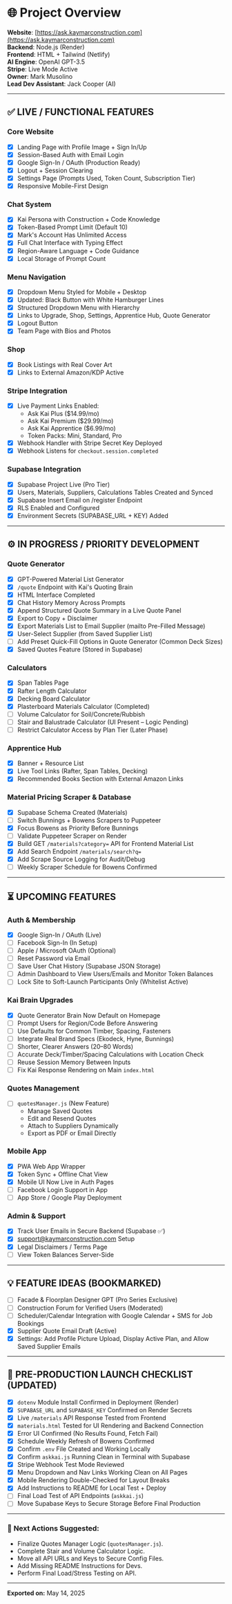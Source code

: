 # 🌐 Project Overview

**Website**: [https://ask.kaymarconstruction.com](https://ask.kaymarconstruction.com)  
**Backend**: Node.js (Render)  
**Frontend**: HTML + Tailwind (Netlify)  
**AI Engine**: OpenAI GPT-3.5  
**Stripe**: Live Mode Active  
**Owner**: Mark Musolino  
**Lead Dev Assistant**: Jack Cooper (AI)  

---

## ✅ LIVE / FUNCTIONAL FEATURES

### Core Website
- [x] Landing Page with Profile Image + Sign In/Up  
- [x] Session-Based Auth with Email Login  
- [x] Google Sign-In / OAuth (Production Ready)  
- [x] Logout + Session Clearing  
- [x] Settings Page (Prompts Used, Token Count, Subscription Tier)  
- [x] Responsive Mobile-First Design  

### Chat System
- [x] Kai Persona with Construction + Code Knowledge  
- [x] Token-Based Prompt Limit (Default 10)  
- [x] Mark's Account Has Unlimited Access  
- [x] Full Chat Interface with Typing Effect  
- [x] Region-Aware Language + Code Guidance  
- [x] Local Storage of Prompt Count  

### Menu Navigation
- [x] Dropdown Menu Styled for Mobile + Desktop  
- [x] Updated: Black Button with White Hamburger Lines  
- [x] Structured Dropdown Menu with Hierarchy  
- [x] Links to Upgrade, Shop, Settings, Apprentice Hub, Quote Generator  
- [x] Logout Button  
- [x] Team Page with Bios and Photos  

### Shop
- [x] Book Listings with Real Cover Art  
- [x] Links to External Amazon/KDP Active  

### Stripe Integration
- [x] Live Payment Links Enabled:
    - Ask Kai Plus ($14.99/mo)
    - Ask Kai Premium ($29.99/mo)
    - Ask Kai Apprentice ($6.99/mo)
    - Token Packs: Mini, Standard, Pro
- [x] Webhook Handler with Stripe Secret Key Deployed  
- [x] Webhook Listens for `checkout.session.completed`  

### Supabase Integration
- [x] Supabase Project Live (Pro Tier)  
- [x] Users, Materials, Suppliers, Calculations Tables Created and Synced  
- [x] Supabase Insert Email on /register Endpoint  
- [x] RLS Enabled and Configured  
- [x] Environment Secrets (SUPABASE_URL + KEY) Added  

---

## ⚙️ IN PROGRESS / PRIORITY DEVELOPMENT

### Quote Generator
- [x] GPT-Powered Material List Generator  
- [x] `/quote` Endpoint with Kai's Quoting Brain  
- [x] HTML Interface Completed  
- [x] Chat History Memory Across Prompts  
- [x] Append Structured Quote Summary in a Live Quote Panel  
- [x] Export to Copy + Disclaimer  
- [x] Export Materials List to Email Supplier (mailto Pre-Filled Message)  
- [x] User-Select Supplier (from Saved Supplier List)  
- [ ] Add Preset Quick-Fill Options in Quote Generator (Common Deck Sizes)  
- [x] Saved Quotes Feature (Stored in Supabase)  

### Calculators
- [x] Span Tables Page  
- [x] Rafter Length Calculator  
- [x] Decking Board Calculator  
- [x] Plasterboard Materials Calculator (Completed)  
- [ ] Volume Calculator for Soil/Concrete/Rubbish  
- [ ] Stair and Balustrade Calculator (UI Present – Logic Pending)  
- [ ] Restrict Calculator Access by Plan Tier (Later Phase)  

### Apprentice Hub
- [x] Banner + Resource List  
- [x] Live Tool Links (Rafter, Span Tables, Decking)  
- [x] Recommended Books Section with External Amazon Links  

### Material Pricing Scraper & Database
- [x] Supabase Schema Created (Materials)  
- [ ] Switch Bunnings + Bowens Scrapers to Puppeteer  
- [x] Focus Bowens as Priority Before Bunnings  
- [ ] Validate Puppeteer Scraper on Render  
- [x] Build GET `/materials?category=` API for Frontend Material List  
- [x] Add Search Endpoint `/materials/search?q=`  
- [x] Add Scrape Source Logging for Audit/Debug  
- [ ] Weekly Scraper Schedule for Bowens Confirmed  

---

## ⏳ UPCOMING FEATURES

### Auth & Membership
- [x] Google Sign-In / OAuth (Live)  
- [ ] Facebook Sign-In (In Setup)  
- [ ] Apple / Microsoft OAuth (Optional)  
- [ ] Reset Password via Email  
- [ ] Save User Chat History (Supabase JSON Storage)  
- [ ] Admin Dashboard to View Users/Emails and Monitor Token Balances  
- [ ] Lock Site to Soft-Launch Participants Only (Whitelist Active)  

### Kai Brain Upgrades
- [x] Quote Generator Brain Now Default on Homepage  
- [ ] Prompt Users for Region/Code Before Answering  
- [ ] Use Defaults for Common Timber, Spacing, Fasteners  
- [ ] Integrate Real Brand Specs (Ekodeck, Hyne, Bunnings)  
- [ ] Shorter, Clearer Answers (20–80 Words)  
- [ ] Accurate Deck/Timber/Spacing Calculations with Location Check  
- [ ] Reuse Session Memory Between Inputs  
- [ ] Fix Kai Response Rendering on Main `index.html`  

### Quotes Management
- [ ] `quotesManager.js` (New Feature)  
    - Manage Saved Quotes  
    - Edit and Resend Quotes  
    - Attach to Suppliers Dynamically  
    - Export as PDF or Email Directly  

### Mobile App
- [x] PWA Web App Wrapper  
- [x] Token Sync + Offline Chat View  
- [x] Mobile UI Now Live in Auth Pages  
- [ ] Facebook Login Support in App  
- [ ] App Store / Google Play Deployment  

### Admin & Support
- [x] Track User Emails in Secure Backend (Supabase ✅)  
- [x] support@kaymarconstruction.com Setup  
- [x] Legal Disclaimers / Terms Page  
- [ ] View Token Balances Server-Side  

---

## 💡 FEATURE IDEAS (BOOKMARKED)
- [ ] Facade & Floorplan Designer GPT (Pro Series Exclusive)  
- [ ] Construction Forum for Verified Users (Moderated)  
- [ ] Scheduler/Calendar Integration with Google Calendar + SMS for Job Bookings  
- [x] Supplier Quote Email Draft (Active)  
- [x] Settings: Add Profile Picture Upload, Display Active Plan, and Allow Saved Supplier Emails  

---

## 🧩 PRE-PRODUCTION LAUNCH CHECKLIST (UPDATED)
- [x] `dotenv` Module Install Confirmed in Deployment (Render)  
- [x] `SUPABASE_URL` and `SUPABASE_KEY` Confirmed on Render Secrets  
- [x] Live `/materials` API Response Tested from Frontend  
- [x] `materials.html` Tested for UI Rendering and Backend Connection  
- [x] Error UI Confirmed (No Results Found, Fetch Fail)  
- [x] Schedule Weekly Refresh of Bowens Confirmed  
- [x] Confirm `.env` File Created and Working Locally  
- [x] Confirm `askkai.js` Running Clean in Terminal with Supabase  
- [x] Stripe Webhook Test Mode Reviewed  
- [x] Menu Dropdown and Nav Links Working Clean on All Pages  
- [x] Mobile Rendering Double-Checked for Layout Breaks  
- [x] Add Instructions to README for Local Test + Deploy  
- [ ] Final Load Test of API Endpoints (`askkai.js`)  
- [ ] Move Supabase Keys to Secure Storage Before Final Production  

---

### 📢 **Next Actions Suggested:**
- Finalize Quotes Manager Logic (`quotesManager.js`).  
- Complete Stair and Volume Calculator Logic.  
- Move all API URLs and Keys to Secure Config Files.  
- Add Missing README Instructions for Devs.  
- Perform Final Load/Stress Testing on API.  

---

**Exported on:** May 14, 2025
